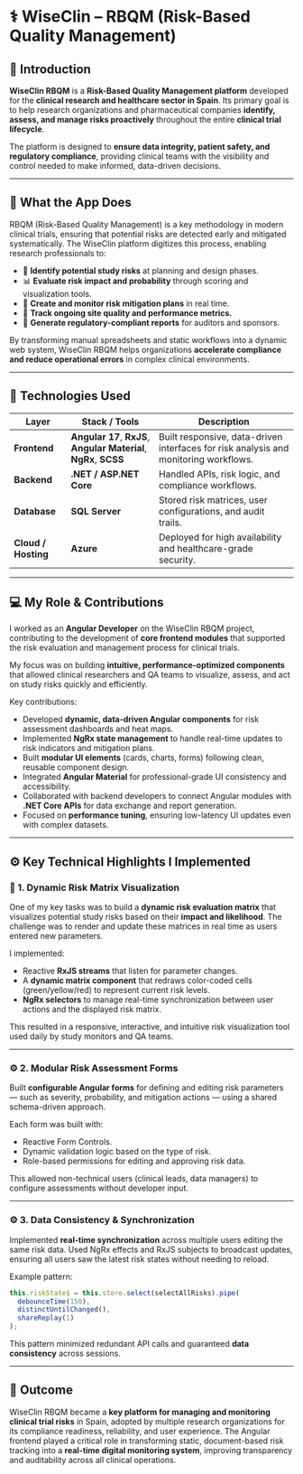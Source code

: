 # ⚕️ WiseClin – RBQM (Risk-Based Quality Management)

## 🚀 Introduction

**WiseClin RBQM** is a **Risk-Based Quality Management platform** developed for the **clinical research and healthcare sector in Spain**.
Its primary goal is to help research organizations and pharmaceutical companies **identify, assess, and manage risks proactively** throughout the entire **clinical trial lifecycle**.

The platform is designed to **ensure data integrity, patient safety, and regulatory compliance**, providing clinical teams with the visibility and control needed to make informed, data-driven decisions.

---

## 🧠 What the App Does

RBQM (Risk-Based Quality Management) is a key methodology in modern clinical trials, ensuring that potential risks are detected early and mitigated systematically.
The WiseClin platform digitizes this process, enabling research professionals to:

* 🧩 **Identify potential study risks** at planning and design phases.
* 📊 **Evaluate risk impact and probability** through scoring and visualization tools.
* 🧾 **Create and monitor risk mitigation plans** in real time.
* 🔄 **Track ongoing site quality and performance metrics.**
* 📡 **Generate regulatory-compliant reports** for auditors and sponsors.

By transforming manual spreadsheets and static workflows into a dynamic web system, WiseClin RBQM helps organizations **accelerate compliance and reduce operational errors** in complex clinical environments.

---

## 🧩 Technologies Used

| Layer               | Stack / Tools                                                      | Description                                                                          |
| ------------------- | ------------------------------------------------------------------ | ------------------------------------------------------------------------------------ |
| **Frontend**        | **Angular 17**, **RxJS**, **Angular Material**, **NgRx**, **SCSS** | Built responsive, data-driven interfaces for risk analysis and monitoring workflows. |
| **Backend**         | **.NET / ASP.NET Core**                                            | Handled APIs, risk logic, and compliance workflows.                                  |
| **Database**        | **SQL Server**                                                     | Stored risk matrices, user configurations, and audit trails.                         |
| **Cloud / Hosting** | **Azure**                                                          | Deployed for high availability and healthcare-grade security.                        |

---

## 💻 My Role & Contributions

I worked as an **Angular Developer** on the WiseClin RBQM project, contributing to the development of **core frontend modules** that supported the risk evaluation and management process for clinical trials.

My focus was on building **intuitive, performance-optimized components** that allowed clinical researchers and QA teams to visualize, assess, and act on study risks quickly and efficiently.

Key contributions:

* Developed **dynamic, data-driven Angular components** for risk assessment dashboards and heat maps.
* Implemented **NgRx state management** to handle real-time updates to risk indicators and mitigation plans.
* Built **modular UI elements** (cards, charts, forms) following clean, reusable component design.
* Integrated **Angular Material** for professional-grade UI consistency and accessibility.
* Collaborated with backend developers to connect Angular modules with **.NET Core APIs** for data exchange and report generation.
* Focused on **performance tuning**, ensuring low-latency UI updates even with complex datasets.

---

## ⚙️ Key Technical Highlights I Implemented

### 🧩 1. Dynamic Risk Matrix Visualization

One of my key tasks was to build a **dynamic risk evaluation matrix** that visualizes potential study risks based on their **impact and likelihood**.
The challenge was to render and update these matrices in real time as users entered new parameters.

I implemented:

* Reactive **RxJS streams** that listen for parameter changes.
* A **dynamic matrix component** that redraws color-coded cells (green/yellow/red) to represent current risk levels.
* **NgRx selectors** to manage real-time synchronization between user actions and the displayed risk matrix.

This resulted in a responsive, interactive, and intuitive risk visualization tool used daily by study monitors and QA teams.

---

### ⚙️ 2. Modular Risk Assessment Forms

Built **configurable Angular forms** for defining and editing risk parameters — such as severity, probability, and mitigation actions — using a shared schema-driven approach.

Each form was built with:

* Reactive Form Controls.
* Dynamic validation logic based on the type of risk.
* Role-based permissions for editing and approving risk data.

This allowed non-technical users (clinical leads, data managers) to configure assessments without developer input.

---

### ⚙️ 3. Data Consistency & Synchronization

Implemented **real-time synchronization** across multiple users editing the same risk data.
Used NgRx effects and RxJS subjects to broadcast updates, ensuring all users saw the latest risk states without needing to reload.

Example pattern:

```typescript
this.riskState$ = this.store.select(selectAllRisks).pipe(
  debounceTime(150),
  distinctUntilChanged(),
  shareReplay(1)
);
```

This pattern minimized redundant API calls and guaranteed **data consistency** across sessions.

---

## 🏁 Outcome

WiseClin RBQM became a **key platform for managing and monitoring clinical trial risks** in Spain, adopted by multiple research organizations for its compliance readiness, reliability, and user experience.
The Angular frontend played a critical role in transforming static, document-based risk tracking into a **real-time digital monitoring system**, improving transparency and auditability across all clinical operations.
